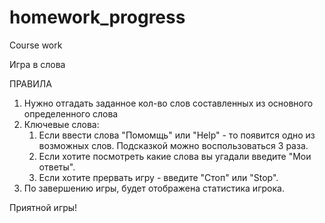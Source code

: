 # homework_progress
Course work

Игра в слова

ПРАВИЛА
1. Нужно отгадать заданное кол-во слов составленных из основного определенного слова
2. Ключевые слова:
    1. Если ввести слова "Помомщь" или "Help" - то появится одно из возможных слов. Подсказкой можно воспользоваться 3 раза.
    2. Если хотите посмотреть какие слова вы угадали введите "Мои ответы".
    3. Если хотите прервать игру - введите "Стоп" или "Stop".
3. По завершению игры, будет отображена статистика игрока.

Приятной игры!
